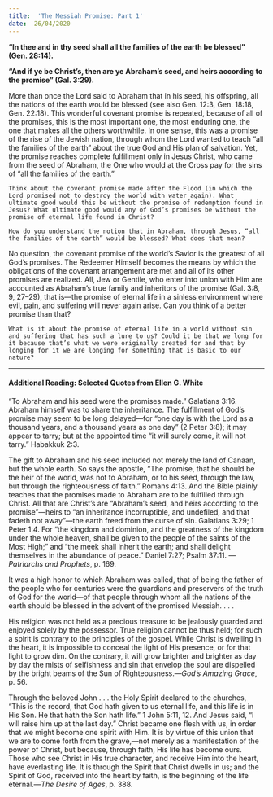 ```yaml
---
title:  'The Messiah Promise: Part 1'
date:  26/04/2020
---
```


**“In thee and in thy seed shall all the families of the earth be blessed” (Gen. 28:14).**

**“And if ye be Christ’s, then are ye Abraham’s seed, and heirs according to the promise” (Gal. 3:29).**

More than once the Lord said to Abraham that in his seed, his offspring, all the nations of the earth would be blessed (see also Gen. 12:3, Gen. 18:18, Gen. 22:18). This wonderful covenant promise is repeated, because of all of the promises, this is the most important one, the most enduring one, the one that makes all the others worthwhile. In one sense, this was a promise of the rise of the Jewish nation, through whom the Lord wanted to teach “all the families of the earth” about the true God and His plan of salvation. Yet, the promise reaches complete fulfillment only in Jesus Christ, who came from the seed of Abraham, the One who would at the Cross pay for the sins of “all the families of the earth.”

`Think about the covenant promise made after the Flood (in which the Lord promised not to destroy the world with water again). What ultimate good would this be without the promise of redemption found in Jesus? What ultimate good would any of God’s promises be without the promise of eternal life found in Christ?`

`How do you understand the notion that in Abraham, through Jesus, “all the families of the earth” would be blessed? What does that mean?`

No question, the covenant promise of the world’s Savior is the greatest of all God’s promises. The Redeemer Himself becomes the means by which the obligations of the covenant arrangement are met and all of its other promises are realized. All, Jew or Gentile, who enter into union with Him are accounted as Abraham’s true family and inheritors of the promise (Gal. 3:8, 9, 27–29), that is—the promise of eternal life in a sinless environment where evil, pain, and suffering will never again arise. Can you think of a better promise than that?

`What is it about the promise of eternal life in a world without sin and suffering that has such a lure to us? Could it be that we long for it because that’s what we were originally created for and that by longing for it we are longing for something that is basic to our nature?`

---

#### Additional Reading: Selected Quotes from Ellen G. White

“To Abraham and his seed were the promises made.” Galatians 3:16. Abraham himself was to share the inheritance. The fulfillment of God’s promise may seem to be long delayed—for “one day is with the Lord as a thousand years, and a thousand years as one day” (2 Peter 3:8); it may appear to tarry; but at the appointed time “it will surely come, it will not tarry.” Habakkuk 2:3.

The gift to Abraham and his seed included not merely the land of Canaan, but the whole earth. So says the apostle, “The promise, that he should be the heir of the world, was not to Abraham, or to his seed, through the law, but through the righteousness of faith.” Romans 4:13. And the Bible plainly teaches that the promises made to Abraham are to be fulfilled through Christ. All that are Christ’s are “Abraham’s seed, and heirs according to the promise”—heirs to “an inheritance incorruptible, and undefiled, and that fadeth not away”—the earth freed from the curse of sin. Galatians 3:29; 1 Peter 1:4. For “the kingdom and dominion, and the greatness of the kingdom under the whole heaven, shall be given to the people of the saints of the Most High;” and “the meek shall inherit the earth; and shall delight themselves in the abundance of peace.” Daniel 7:27; Psalm 37:11. —_Patriarchs and Prophets_, p. 169.

It was a high honor to which Abraham was called, that of being the father of the people who for centuries were the guardians and preservers of the truth of God for the world—of that people through whom all the nations of the earth should be blessed in the advent of the promised Messiah. . . .

His religion was not held as a precious treasure to be jealously guarded and enjoyed solely by the possessor. True religion cannot be thus held; for such a spirit is contrary to the principles of the gospel. While Christ is dwelling in the heart, it is impossible to conceal the light of His presence, or for that light to grow dim. On the contrary, it will grow brighter and brighter as day by day the mists of selfishness and sin that envelop the soul are dispelled by the bright beams of the Sun of Righteousness.—_God’s Amazing Grace_, p. 56.

Through the beloved John . . . the Holy Spirit declared to the churches, “This is the record, that God hath given to us eternal life, and this life is in His Son. He that hath the Son hath life.” 1 John 5:11, 12. And Jesus said, “I will raise him up at the last day.” Christ became one flesh with us, in order that we might become one spirit with Him. It is by virtue of this union that we are to come forth from the grave,—not merely as a manifestation of the power of Christ, but because, through faith, His life has become ours. Those who see Christ in His true character, and receive Him into the heart, have everlasting life. It is through the Spirit that Christ dwells in us; and the Spirit of God, received into the heart by faith, is the beginning of the life eternal.—_The Desire of Ages_, p. 388.